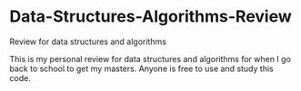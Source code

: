 # Data-Structures-Algorithms-Review
Review for data structures and algorithms

This is my personal review for data structures and algorithms for when I go back to school to get my masters. Anyone is free to use and study this code.

